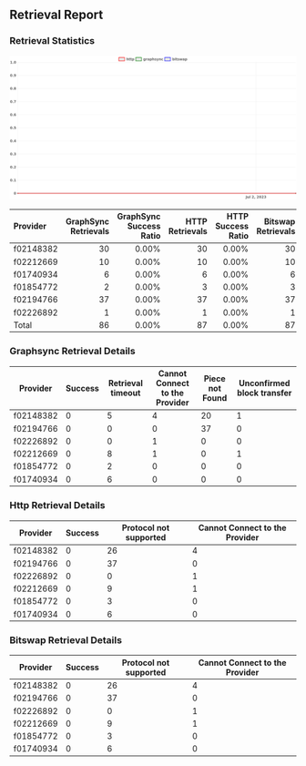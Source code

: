 ## Retrieval Report
### Retrieval Statistics
<img src="https://raw.githubusercontent.com/data-preservation-programs/filplus-checker-assets/main/filecoin-project/filecoin-plus-large-datasets/issues/2050/1688438411408.png"/>

| Provider  | GraphSync Retrievals | GraphSync Success Ratio | HTTP Retrievals | HTTP Success Ratio | Bitswap Retrievals | Bitswap Success Ratio |
| :-------- | -------------------: | ----------------------: | --------------: | -----------------: | -----------------: | --------------------: |
| f02148382 |                   30 |                   0.00% |              30 |              0.00% |                 30 |                 0.00% |
| f02212669 |                   10 |                   0.00% |              10 |              0.00% |                 10 |                 0.00% |
| f01740934 |                    6 |                   0.00% |               6 |              0.00% |                  6 |                 0.00% |
| f01854772 |                    2 |                   0.00% |               3 |              0.00% |                  3 |                 0.00% |
| f02194766 |                   37 |                   0.00% |              37 |              0.00% |                 37 |                 0.00% |
| f02226892 |                    1 |                   0.00% |               1 |              0.00% |                  1 |                 0.00% |
| Total     |                   86 |                   0.00% |              87 |              0.00% |                 87 |                 0.00% |

### Graphsync Retrieval Details
| Provider  | Success | Retrieval timeout | Cannot Connect to the Provider | Piece not Found | Unconfirmed block transfer |
| --------- | ------- | ----------------- | ------------------------------ | --------------- | -------------------------- |
| f02148382 | 0       | 5                 | 4                              | 20              | 1                          |
| f02194766 | 0       | 0                 | 0                              | 37              | 0                          |
| f02226892 | 0       | 0                 | 1                              | 0               | 0                          |
| f02212669 | 0       | 8                 | 1                              | 0               | 1                          |
| f01854772 | 0       | 2                 | 0                              | 0               | 0                          |
| f01740934 | 0       | 6                 | 0                              | 0               | 0                          |

### Http Retrieval Details
| Provider  | Success | Protocol not supported | Cannot Connect to the Provider |
| --------- | ------- | ---------------------- | ------------------------------ |
| f02148382 | 0       | 26                     | 4                              |
| f02194766 | 0       | 37                     | 0                              |
| f02226892 | 0       | 0                      | 1                              |
| f02212669 | 0       | 9                      | 1                              |
| f01854772 | 0       | 3                      | 0                              |
| f01740934 | 0       | 6                      | 0                              |

### Bitswap Retrieval Details
| Provider  | Success | Protocol not supported | Cannot Connect to the Provider |
| --------- | ------- | ---------------------- | ------------------------------ |
| f02148382 | 0       | 26                     | 4                              |
| f02194766 | 0       | 37                     | 0                              |
| f02226892 | 0       | 0                      | 1                              |
| f02212669 | 0       | 9                      | 1                              |
| f01854772 | 0       | 3                      | 0                              |
| f01740934 | 0       | 6                      | 0                              |
